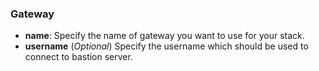 <!-- usedin: [ _legacy_docker/deployment] - post: -->


### Gateway

- **name**: Specify the name of gateway you want to use for your stack.
- **username** (_Optional_) Specify the username which should be used to connect to bastion server.




